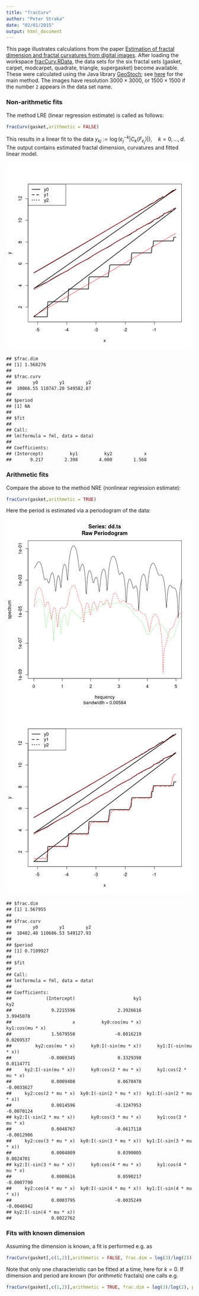```yaml
---
title: "fracCurv"
author: "Peter Straka"
date: "02/01/2015"
output: html_document
---
```


This page illustrates calculations from the paper [Estimation of fractal dimension and fractal curvatures from digital images](http://arxiv.org/abs/1408.6333). 
After loading the workspace [fracCurv.RData](./fracCurv.Rdata), the data sets for the six fractal sets (gasket, carpet, modcarpet, quadrate, triangle, supergasket) become available. 
These were calculated using the Java library [GeoStoch](http://www.uni-ulm.de/en/mawi/institute-of-stochastics/software.html); see [here](./?) for the main method. 
The images have resolution $3000 \times 3000$, or $1500 \times 1500$ if the number `2` appears in the data set name.


### Non-arithmetic fits

The method LRE (linear regression estimate) is called as follows: 


```r
fracCurv(gasket,arithmetic = FALSE)
```

This results in a linear fit to the data 
$y_{kj}  := \log \left( \varepsilon_j^{-k} |C_k(F_{\varepsilon_j})|\right), \quad k=0,\ldots, d$. The output contains estimated fractal dimension, curvatures and fitted linear model.

![plot of chunk unnamed-chunk-2](figure/unnamed-chunk-2-1.png) 

```
## $frac.dim
## [1] 1.568276
## 
## $frac.curv
##        y0        y1        y2 
##  10066.55 110747.20 549582.87 
## 
## $period
## [1] NA
## 
## $fit
## 
## Call:
## lm(formula = fml, data = data)
## 
## Coefficients:
## (Intercept)          ky1          ky2            x  
##       9.217        2.398        4.000        1.568
```

### Arithmetic fits

Compare the above to the method NRE (nonlinear regression estimate): 


```r
fracCurv(gasket,arithmetic = TRUE)
```

Here the period is estimated via a periodogram of the data: 

![plot of chunk unnamed-chunk-4](figure/unnamed-chunk-4-1.png) ![plot of chunk unnamed-chunk-4](figure/unnamed-chunk-4-2.png) 

```
## $frac.dim
## [1] 1.567955
## 
## $frac.curv
##        y0        y1        y2 
##  10482.48 110686.53 549127.93 
## 
## $period
## [1] 0.7109927
## 
## $fit
## 
## Call:
## lm(formula = fml, data = data)
## 
## Coefficients:
##             (Intercept)                      ky1                      ky2  
##               9.2215596                2.3926616                3.9945070  
##                       x          ky0:cos(mu * x)          ky1:cos(mu * x)  
##               1.5679550               -0.0816219                0.0269537  
##         ky2:cos(mu * x)      ky0:I(-sin(mu * x))      ky1:I(-sin(mu * x))  
##              -0.0069345                0.3329398                0.0114771  
##     ky2:I(-sin(mu * x))      ky0:cos(2 * mu * x)      ky1:cos(2 * mu * x)  
##               0.0009408                0.0670478               -0.0033627  
##     ky2:cos(2 * mu * x)  ky0:I(-sin(2 * mu * x))  ky1:I(-sin(2 * mu * x))  
##               0.0014596               -0.1247953               -0.0070124  
## ky2:I(-sin(2 * mu * x))      ky0:cos(3 * mu * x)      ky1:cos(3 * mu * x)  
##               0.0048767               -0.0617118               -0.0012906  
##     ky2:cos(3 * mu * x)  ky0:I(-sin(3 * mu * x))  ky1:I(-sin(3 * mu * x))  
##               0.0004809                0.0390005                0.0024701  
## ky2:I(-sin(3 * mu * x))      ky0:cos(4 * mu * x)      ky1:cos(4 * mu * x)  
##               0.0000616                0.0590217               -0.0007790  
##     ky2:cos(4 * mu * x)  ky0:I(-sin(4 * mu * x))  ky1:I(-sin(4 * mu * x))  
##               0.0003795               -0.0035249               -0.0046942  
## ky2:I(-sin(4 * mu * x))  
##               0.0022762
```


### Fits with known dimension

Assuming the dimension is known, a fit is performed e.g. as 


```r
fracCurv(gasket[,c(1,2)],arithmetic = FALSE, frac.dim = log(3)/log(2))
```

Note that only one characteristic can be fitted at a time, here for $k = 0$. 
If dimension and period are known (for _arithmetic_ fractals) one calls e.g.


```r
fracCurv(gasket[,c(1,2)],arithmetic = TRUE, frac.dim = log(3)/log(2), period = log(2))
```

